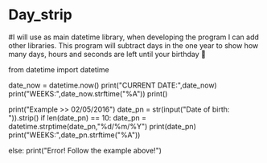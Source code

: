 # Day_strip
#I will use as main datetime library, when developing the program I can add other libraries. This program will subtract days in the one year to show how many days, hours and seconds are left until your birthday 🥳

from datetime import datetime

date_now = datetime.now()
print("CURRENT DATE:",date_now)
print("WEEKS:",date_now.strftime("%A"))
print()

print("Example >> 02/05/2016")
date_pn = str(input("Date of birth: ")).strip()
if len(date_pn) == 10:
 date_pn = datetime.strptime(date_pn,"%d/%m/%Y")
 print(date_pn)
 print("WEEKS:",date_pn.strftime("%A"))

else:
 print("Error! Follow the example above!")
